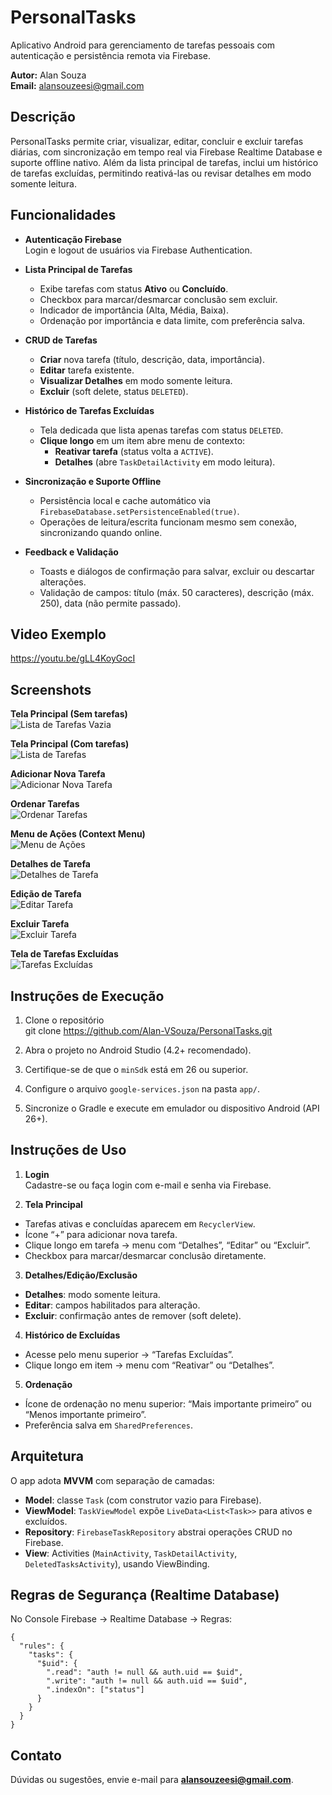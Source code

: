 # PersonalTasks

Aplicativo Android para gerenciamento de tarefas pessoais com autenticação e persistência remota via Firebase.

**Autor:** Alan Souza  
**Email:** alansouzeesi@gmail.com

## Descrição

PersonalTasks permite criar, visualizar, editar, concluir e excluir tarefas diárias, com sincronização em tempo real via Firebase Realtime Database e suporte offline nativo. Além da lista principal de tarefas, inclui um histórico de tarefas excluídas, permitindo reativá-las ou revisar detalhes em modo somente leitura.

## Funcionalidades

- **Autenticação Firebase**  
  Login e logout de usuários via Firebase Authentication.

- **Lista Principal de Tarefas**
    - Exibe tarefas com status **Ativo** ou **Concluído**.
    - Checkbox para marcar/desmarcar conclusão sem excluir.
    - Indicador de importância (Alta, Média, Baixa).
    - Ordenação por importância e data limite, com preferência salva.

- **CRUD de Tarefas**
    - **Criar** nova tarefa (título, descrição, data, importância).
    - **Editar** tarefa existente.
    - **Visualizar Detalhes** em modo somente leitura.
    - **Excluir** (soft delete, status `DELETED`).

- **Histórico de Tarefas Excluídas**
    - Tela dedicada que lista apenas tarefas com status `DELETED`.
    - **Clique longo** em um item abre menu de contexto:
        - **Reativar tarefa** (status volta a `ACTIVE`).
        - **Detalhes** (abre `TaskDetailActivity` em modo leitura).

- **Sincronização e Suporte Offline**
    - Persistência local e cache automático via `FirebaseDatabase.setPersistenceEnabled(true)`.
    - Operações de leitura/escrita funcionam mesmo sem conexão, sincronizando quando online.

- **Feedback e Validação**
    - Toasts e diálogos de confirmação para salvar, excluir ou descartar alterações.
    - Validação de campos: título (máx. 50 caracteres), descrição (máx. 250), data (não permite passado).

## Video Exemplo

https://youtu.be/gLL4KoyGocI

## Screenshots

**Tela Principal (Sem tarefas)**  
![Lista de Tarefas Vazia](./readme_assets/principal_sem_tasks.png)

**Tela Principal (Com tarefas)**  
![Lista de Tarefas](./readme_assets/com_tasks.png)

**Adicionar Nova Tarefa**  
![Adicionar Nova Tarefa](./readme_assets/nova_task.png)

**Ordenar Tarefas**  
![Ordenar Tarefas](./readme_assets/ordenar_importancia.png)

**Menu de Ações (Context Menu)**  
![Menu de Ações](./readme_assets/pop_acoes.png)

**Detalhes de Tarefa**  
![Detalhes de Tarefa](./readme_assets/detalhes_tasks.png)

**Edição de Tarefa**  
![Editar Tarefa](./readme_assets/editar_task.png)

**Excluir Tarefa**  
![Excluir Tarefa](./readme_assets/excluir_task.png)

**Tela de Tarefas Excluídas**  
![Tarefas Excluídas](./readme_assets/deleted_tasks.png)

## Instruções de Execução

1. Clone o repositório  
   git clone https://github.com/Alan-VSouza/PersonalTasks.git

2. Abra o projeto no Android Studio (4.2+ recomendado).
3. Certifique-se de que o `minSdk` está em 26 ou superior.
4. Configure o arquivo `google-services.json` na pasta `app/`.
5. Sincronize o Gradle e execute em emulador ou dispositivo Android (API 26+).

## Instruções de Uso

1. **Login**  
   Cadastre-se ou faça login com e-mail e senha via Firebase.

2. **Tela Principal**
- Tarefas ativas e concluídas aparecem em `RecyclerView`.
- Ícone “+” para adicionar nova tarefa.
- Clique longo em tarefa → menu com “Detalhes”, “Editar” ou “Excluir”.
- Checkbox para marcar/desmarcar conclusão diretamente.

3. **Detalhes/Edição/Exclusão**
- **Detalhes**: modo somente leitura.
- **Editar**: campos habilitados para alteração.
- **Excluir**: confirmação antes de remover (soft delete).

4. **Histórico de Excluídas**
- Acesse pelo menu superior → “Tarefas Excluídas”.
- Clique longo em item → menu com “Reativar” ou “Detalhes”.

5. **Ordenação**
- Ícone de ordenação no menu superior: “Mais importante primeiro” ou “Menos importante primeiro”.
- Preferência salva em `SharedPreferences`.

## Arquitetura

O app adota **MVVM** com separação de camadas:

- **Model**: classe `Task` (com construtor vazio para Firebase).
- **ViewModel**: `TaskViewModel` expõe `LiveData<List<Task>>` para ativos e excluídos.
- **Repository**: `FirebaseTaskRepository` abstrai operações CRUD no Firebase.
- **View**: Activities (`MainActivity`, `TaskDetailActivity`, `DeletedTasksActivity`), usando ViewBinding.

## Regras de Segurança (Realtime Database)

No Console Firebase → Realtime Database → Regras:
```
{
  "rules": {
    "tasks": {
      "$uid": {
        ".read": "auth != null && auth.uid == $uid",
        ".write": "auth != null && auth.uid == $uid",
        ".indexOn": ["status"]
      }
    }
  }
}
```


## Contato

Dúvidas ou sugestões, envie e-mail para **alansouzeesi@gmail.com**.